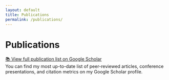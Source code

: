 ```yaml
---
layout: default
title: Publications
permalink: /publications/
---
```


# Publications

[📚 View full publication list on Google Scholar](https://scholar.google.com/citations?user=eGQIUA8AAAAJ&hl=en)  
You can find my most up-to-date list of peer-reviewed articles, conference presentations, and citation metrics on my Google Scholar profile.

